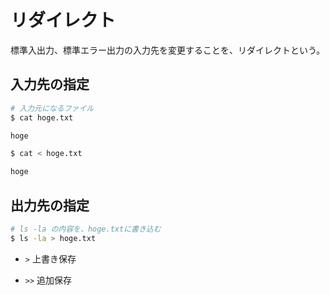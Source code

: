 # リダイレクト

標準入出力、標準エラー出力の入力先を変更することを、リダイレクトという。

## 入力先の指定


```bash
# 入力元になるファイル
$ cat hoge.txt

hoge
```

```bash
$ cat < hoge.txt

hoge
```

## 出力先の指定

```bash
# ls -la の内容を、hoge.txtに書き込む
$ ls -la > hoge.txt
```

- `>` 上書き保存

- `>>` 追加保存
